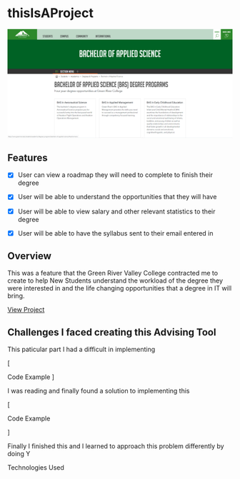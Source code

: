 # thisIsAProject

![grcProjectImage](grcProject.png)

## Features
- [x] User can view a roadmap they will need to complete to finish their degree
- [x] User will be able to understand the opportunities that they will have
- [x] User will be able to view salary and other relevant statistics to their degree
- [x] User will be able to have the syllabus sent to their email entered in


## Overview
This was a feature that the Green River Valley College contracted me to create to help New Students understand the workload of the degree they were interested in and the life changing opportunities that a degree in IT will bring.

[View Project](https://php-it-advising.herokuapp.com/)

## Challenges I faced creating this Advising Tool

This paticular part I had a difficult in  implementing

[

Code Example
]

I was reading and finally found a solution to implementing this

[

Code Example

]

Finally I finished this and I learned to approach this problem differently by doing Y

Technologies Used


